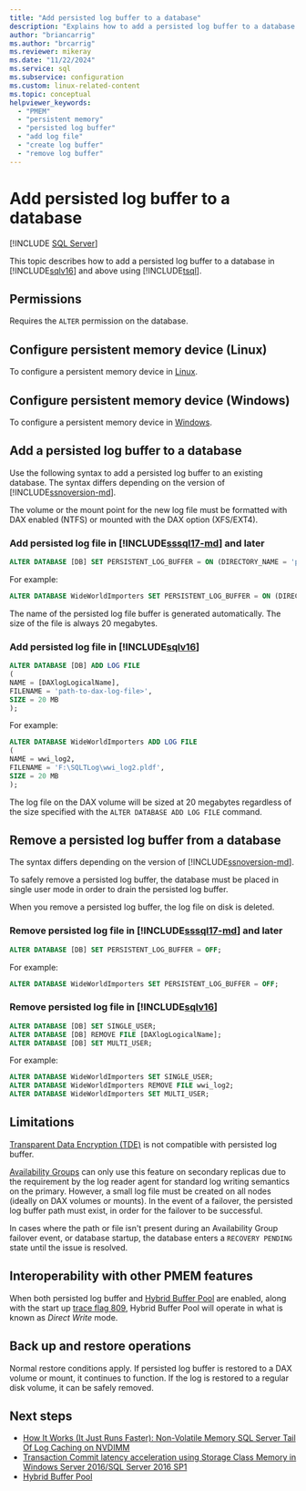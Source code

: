 ```yaml
---
title: "Add persisted log buffer to a database"
description: "Explains how to add a persisted log buffer to a database in SQL Server 2019 and later. Provides Transact SQL examples."
author: "briancarrig"
ms.author: "brcarrig"
ms.reviewer: mikeray
ms.date: "11/22/2024"
ms.service: sql
ms.subservice: configuration
ms.custom: linux-related-content
ms.topic: conceptual
helpviewer_keywords:
  - "PMEM"
  - "persistent memory"
  - "persisted log buffer"
  - "add log file"
  - "create log buffer"
  - "remove log buffer"
---
```


# Add persisted log buffer to a database

[!INCLUDE [SQL Server](../../includes/applies-to-version/sqlserver.md)]

This topic describes how to add a persisted log buffer to a database in [!INCLUDE[sqlv16](../../includes/sssql16-md.md)] and above using [!INCLUDE[tsql](../../includes/tsql-md.md)].

## Permissions

Requires the `ALTER` permission on the database.

## Configure persistent memory device (Linux)

To configure a persistent memory device in [Linux](../../linux/sql-server-linux-configure-pmem.md).

## Configure persistent memory device (Windows)

To configure a persistent memory device in [Windows](../../database-engine/configure-windows/configure-persistent-memory.md).
  
## Add a persisted log buffer to a database

Use the following syntax to add a persisted log buffer to an existing database. The syntax differs depending on the version of [!INCLUDE[ssnoversion-md](../../includes/ssnoversion-md.md)].

The volume or the mount point for the new log file must be formatted with DAX enabled (NTFS) or mounted with the DAX option (XFS/EXT4).

### Add persisted log file in [!INCLUDE[sssql17-md](../../includes/sssql17-md.md)] and later

```sql
ALTER DATABASE [DB] SET PERSISTENT_LOG_BUFFER = ON (DIRECTORY_NAME = 'path-to-directory');
```

For example:

```sql
ALTER DATABASE WideWorldImporters SET PERSISTENT_LOG_BUFFER = ON (DIRECTORY_NAME = 'F:\SQLTLog');
```

The name of the persisted log file buffer is generated automatically. The size of the file is always 20 megabytes.

### Add persisted log file in [!INCLUDE[sqlv16](../../includes/sssql16-md.md)]

```sql
ALTER DATABASE [DB] ADD LOG FILE
(
NAME = [DAXlogLogicalName],
FILENAME = 'path-to-dax-log-file>',
SIZE = 20 MB
);
```

For example:

```sql
ALTER DATABASE WideWorldImporters ADD LOG FILE
(
NAME = wwi_log2, 
FILENAME = 'F:\SQLTLog\wwi_log2.pldf',
SIZE = 20 MB
);
```

The log file on the DAX volume will be sized at 20 megabytes regardless of the size specified with the `ALTER DATABASE ADD LOG FILE` command.

## Remove a persisted log buffer from a database

The syntax differs depending on the version of [!INCLUDE[ssnoversion-md](../../includes/ssnoversion-md.md)].

To safely remove a persisted log buffer, the database must be placed in single user mode in order to drain the persisted log buffer.

When you remove a persisted log buffer, the log file on disk is deleted.

### Remove persisted log file in [!INCLUDE[sssql17-md](../../includes/sssql17-md.md)] and later

```sql
ALTER DATABASE [DB] SET PERSISTENT_LOG_BUFFER = OFF;
```

For example:

```sql
ALTER DATABASE WideWorldImporters SET PERSISTENT_LOG_BUFFER = OFF;
```

### Remove persisted log file in [!INCLUDE[sqlv16](../../includes/sssql16-md.md)]

```sql
ALTER DATABASE [DB] SET SINGLE_USER;
ALTER DATABASE [DB] REMOVE FILE [DAXlogLogicalName];
ALTER DATABASE [DB] SET MULTI_USER;
```

For example:

```sql
ALTER DATABASE WideWorldImporters SET SINGLE_USER;
ALTER DATABASE WideWorldImporters REMOVE FILE wwi_log2;
ALTER DATABASE WideWorldImporters SET MULTI_USER;
```

## Limitations

[Transparent Data Encryption (TDE)](../security/encryption/transparent-data-encryption.md) is not compatible with persisted log buffer.

[Availability Groups](../../t-sql/statements/create-availability-group-transact-sql.md) can only use this feature on secondary replicas due to the requirement by the log reader agent for standard log writing semantics on the primary. However, a small log file must be created on all nodes (ideally on DAX volumes or mounts). In the event of a failover, the persisted log buffer path must exist, in order for the failover to be successful.

In cases where the path or file isn't present during an Availability Group failover event, or database startup, the database enters a `RECOVERY PENDING` state until the issue is resolved.

## Interoperability with other PMEM features

When both persisted log buffer and [Hybrid Buffer Pool](../../database-engine/configure-windows/hybrid-buffer-pool.md) are enabled, along with the start up [trace flag 809](../../t-sql/database-console-commands/dbcc-traceon-trace-flags-transact-sql.md), Hybrid Buffer Pool will operate in what is known as _Direct Write_ mode.

## Back up and restore operations

Normal restore conditions apply. If persisted log buffer is restored to a DAX volume or mount, it continues to function. If the log is restored to a regular disk volume, it can be safely removed.

## Next steps

- [How It Works (It Just Runs Faster): Non-Volatile Memory SQL Server Tail Of Log Caching on NVDIMM](https://techcommunity.microsoft.com/t5/sql-server-blog/how-it-works-it-just-runs-faster-non-volatile-memory-sql-server/ba-p/3209699)
- [Transaction Commit latency acceleration using Storage Class Memory in Windows Server 2016/SQL Server 2016 SP1](https://techcommunity.microsoft.com/t5/sql-server-blog/transaction-commit-latency-acceleration-using-storage-class/ba-p/384995)
- [Hybrid Buffer Pool](../../database-engine/configure-windows/hybrid-buffer-pool.md)
